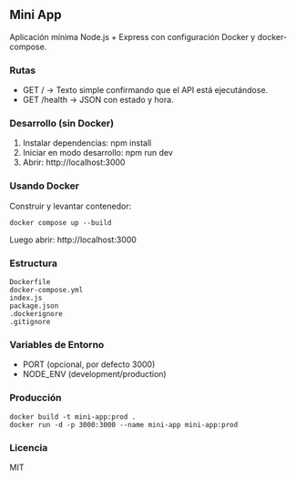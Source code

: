 ## Mini App

Aplicación mínima Node.js + Express con configuración Docker y docker-compose.

### Rutas

- GET / -> Texto simple confirmando que el API está ejecutándose.
- GET /health -> JSON con estado y hora.

### Desarrollo (sin Docker)

1. Instalar dependencias: npm install
2. Iniciar en modo desarrollo: npm run dev
3. Abrir: http://localhost:3000

### Usando Docker

Construir y levantar contenedor:

```
docker compose up --build
```

Luego abrir: http://localhost:3000

### Estructura

```
Dockerfile
docker-compose.yml
index.js
package.json
.dockerignore
.gitignore
```

### Variables de Entorno

- PORT (opcional, por defecto 3000)
- NODE_ENV (development/production)

### Producción

```
docker build -t mini-app:prod .
docker run -d -p 3000:3000 --name mini-app mini-app:prod
```

### Licencia

MIT
